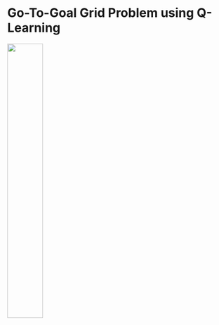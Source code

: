 # Go-To-Goal Grid Problem using Q-Learning

<img src="https://github.com/sapan-ostic/Go-to-goal-grid-problem-using-q-learning/blob/master/qlearning.gif" width="40%">
